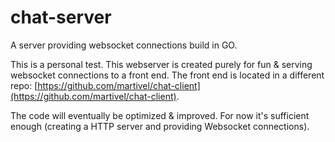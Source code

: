 # chat-server
A server providing websocket connections build in GO.

This is a personal test. This webserver is created purely for fun & serving websocket connections to a front end. The front end is located in a different repo: [https://github.com/martivel/chat-client](https://github.com/martivel/chat-client).

The code will eventually be optimized & improved. For now it's sufficient enough (creating a HTTP server and providing Websocket connections).